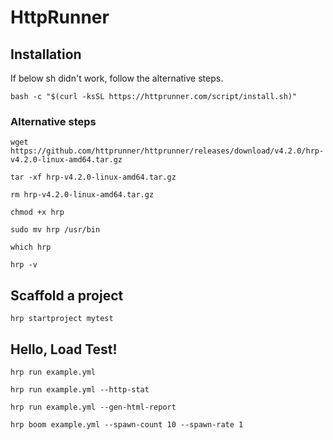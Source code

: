 # HttpRunner

## Installation

If below sh didn't work, follow the alternative steps.
```
bash -c "$(curl -ksSL https://httprunner.com/script/install.sh)"
```

### Alternative steps

```
wget https://github.com/httprunner/httprunner/releases/download/v4.2.0/hrp-v4.2.0-linux-amd64.tar.gz
```

```
tar -xf hrp-v4.2.0-linux-amd64.tar.gz
```

```
rm hrp-v4.2.0-linux-amd64.tar.gz
```

```
chmod +x hrp

sudo mv hrp /usr/bin
```

```
which hrp

hrp -v
```

## Scaffold a project

```
hrp startproject mytest
```

## Hello, Load Test!
```
hrp run example.yml 
```

```
hrp run example.yml --http-stat
```

```
hrp run example.yml --gen-html-report
```

```
hrp boom example.yml --spawn-count 10 --spawn-rate 1
```
